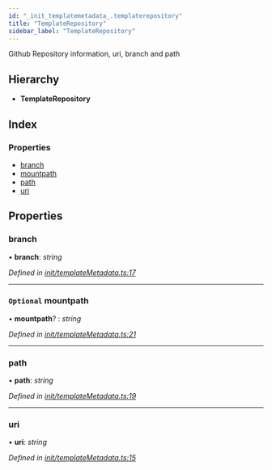 ```yaml
---
id: "_init_templatemetadata_.templaterepository"
title: "TemplateRepository"
sidebar_label: "TemplateRepository"
---
```


Github Repository information, uri, branch and path

## Hierarchy

* **TemplateRepository**

## Index

### Properties

* [branch](_init_templatemetadata_.templaterepository.md#branch)
* [mountpath](_init_templatemetadata_.templaterepository.md#optional-mountpath)
* [path](_init_templatemetadata_.templaterepository.md#path)
* [uri](_init_templatemetadata_.templaterepository.md#uri)

## Properties

###  branch

• **branch**: *string*

*Defined in [init/templateMetadata.ts:17](https://github.com/aerogear/graphback/blob/b39280e7/packages/create-graphback/src/init/templateMetadata.ts#L17)*

___

### `Optional` mountpath

• **mountpath**? : *string*

*Defined in [init/templateMetadata.ts:21](https://github.com/aerogear/graphback/blob/b39280e7/packages/create-graphback/src/init/templateMetadata.ts#L21)*

___

###  path

• **path**: *string*

*Defined in [init/templateMetadata.ts:19](https://github.com/aerogear/graphback/blob/b39280e7/packages/create-graphback/src/init/templateMetadata.ts#L19)*

___

###  uri

• **uri**: *string*

*Defined in [init/templateMetadata.ts:15](https://github.com/aerogear/graphback/blob/b39280e7/packages/create-graphback/src/init/templateMetadata.ts#L15)*
